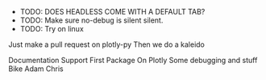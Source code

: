 * TODO: DOES HEADLESS COME WITH A DEFAULT TAB?
* TODO: Make sure no-debug is silent silent.
* TODO: Try on linux

Just make a pull request on plotly-py
Then we do a kaleido

Documentation
Support
First Package
On Plotly
Some debugging and stuff
Bike
Adam
Chris


